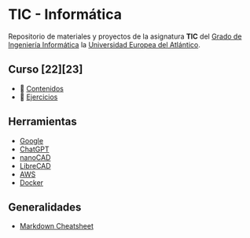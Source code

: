 # TIC - Informática
Repositorio de materiales y proyectos de la asignatura **TIC** del [Grado de Ingeniería Informática](https://www.uneatlantico.es/escuela-politecnica-superior/estudios-grado-oficial-en-ingenieria-informatica) la [Universidad Europea del Atlántico](https://www.uneatlantico.es). 

## Curso [22][23]
* 💊 [Contenidos](Contenidos/readme.md)
* 🧠 [Ejercicios](Ejercicios/readme.md)

## Herramientas
* [Google](https://workspace.google.com/intl/es)
* [ChatGPT](https://openai.com)
* [nanoCAD](https://nanocad.com)
* [LibreCAD](https://librecad.org)
* [AWS](https://aws.amazon.com/es/education/awseducate)
* [Docker](https://www.docker.com)

## Generalidades
* [Markdown Cheatsheet](https://github.com/adam-p/markdown-here/wiki/Markdown-Cheatsheet)
